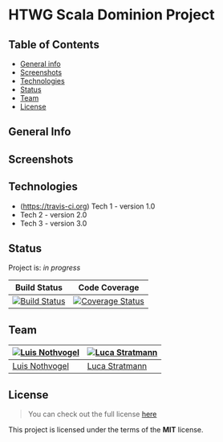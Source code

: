 # **HTWG Scala Dominion Project**
## Table of Contents
* [General info](#general-info)
* [Screenshots](#screenshots)
* [Technologies](#technologies)
* [Status](#status)
* [Team](#team)
* [License](#License)

## General Info

## Screenshots

## Technologies
* (https://travis-ci.org) Tech 1 - version 1.0
* Tech 2 - version 2.0
* Tech 3 - version 3.0

## Status
Project is: _in progress_

| Build Status  | Code Coverage |
| ------------- | ------------- |
| [![Build Status](https://travis-ci.org/Involute1/de.htwg.se.dominion.svg?branch=Development_Luis)](https://travis-ci.org/Involute1/de.htwg.se.dominion)  | [![Coverage Status](https://coveralls.io/repos/github/Involute1/de.htwg.se.dominion/badge.svg?branch=Tests)](https://coveralls.io/github/Involute1/de.htwg.se.dominion?branch=Tests)  |

## Team
[![Luis Nothvogel](https://avatars1.githubusercontent.com/u/48949590?s=400&v=4)](https://github.com/Involute1) | [![Luca Stratmann](https://avatars3.githubusercontent.com/u/48965803?s=400&v=4)](https://github.com/M1negam3)
---|---
[Luis Nothvogel](https://github.com/Involute1) |[Luca Stratmann](https://github.com/M1negam3)

## License
>You can check out the full license [here](https://github.com/Involute1/de.htwg.se.dominion/blob/Tests/LICENSE)

This project is licensed under the terms of the **MIT** license.
